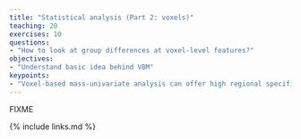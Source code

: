 ```yaml
---
title: "Statistical analysis (Part 2: voxels)"
teaching: 20
exercises: 10
questions:
- "How to look at group differences at voxel-level features?"
objectives:
- "Understand basic idea behind VBM"
keypoints:
- "Voxel-based mass-univariate analysis can offer high regional specificity. However it is important to address multiple comparisons issues properly."
---
```

FIXME

{% include links.md %}

